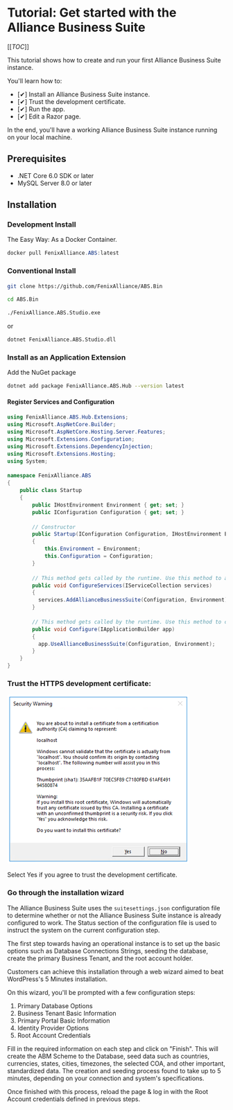 # Tutorial: Get started with the Alliance Business Suite

[[_TOC_]]


This tutorial shows how to create and run your first Alliance Business Suite instance.

You'll learn how to:

- [✔] Install an Alliance Business Suite instance.
- [✔] Trust the development certificate.
- [✔] Run the app.
- [✔] Edit a Razor page.

In the end, you'll have a working Alliance Business Suite instance running on your local machine.

## Prerequisites

- .NET Core 6.0 SDK or later
- MySQL Server 8.0 or later

## Installation

### Development Install
The Easy Way: As a Docker Container.

```powershell
docker pull FenixAlliance.ABS:latest
```

### Conventional Install

``` sh
git clone https://github.com/FenixAlliance/ABS.Bin
```
``` sh
cd ABS.Bin
```
```sh
./FenixAlliance.ABS.Studio.exe
```
or
```sh
dotnet FenixAlliance.ABS.Studio.dll
```
### Install as an Application Extension

Add the NuGet package

```sh
dotnet add package FenixAlliance.ABS.Hub --version latest
```

#### Register Services and Configuration

```cs
using FenixAlliance.ABS.Hub.Extensions;
using Microsoft.AspNetCore.Builder;
using Microsoft.AspNetCore.Hosting.Server.Features;
using Microsoft.Extensions.Configuration;
using Microsoft.Extensions.DependencyInjection;
using Microsoft.Extensions.Hosting;
using System;

namespace FenixAlliance.ABS
{
    public class Startup
    {
        public IHostEnvironment Environment { get; set; }
        public IConfiguration Configuration { get; set; }

        // Constructor
        public Startup(IConfiguration Configuration, IHostEnvironment Environment)
        {
            this.Environment = Environment;
            this.Configuration = Configuration;
        }

        // This method gets called by the runtime. Use this method to add services to the container.
        public void ConfigureServices(IServiceCollection services)
        {
          services.AddAllianceBusinessSuite(Configuration, Environment);
        }

        // This method gets called by the runtime. Use this method to configure the HTTP request pipeline.
        public void Configure(IApplicationBuilder app)
        {
          app.UseAllianceBusinessSuite(Configuration, Environment);
        }
    }
}
```

### Trust the HTTPS development certificate:

![cert.png](/.attachments/cert-55b026f6-2aae-45a7-837b-491015fb5dca.png)

Select Yes if you agree to trust the development certificate.

### Go through the installation wizard
The Alliance Business Suite uses the `suitesettings.json` configuration file to determine whether or not the Alliance Business Suite instance is already configured to work. The Status section of the configuration file is used to instruct the system on the current configuration step.

The first step towards having an operational instance is to set up the basic options such as Database Connections Strings, seeding the database, create the primary Business Tenant, and the root account holder.

Customers can achieve this installation through a web wizard aimed to beat WordPress's 5 Minutes installation.


On this wizard, you'll be prompted with a few configuration steps:

1. Primary Database Options
1. Business Tenant Basic Information
1. Primary Portal Basic Information
1. Identity Provider Options
1. Root Account Credentials

Fill in the required information on each step and click on "Finish". This will create the ABM Scheme to the Database, seed data such as countries, currencies, states, cities, timezones, the selected COA, and other important, standardized data. The creation and seeding process found to take up to 5 minutes, depending on your connection and system's specifications.

Once finished with this process, reload the page & log in with the Root Account credentials defined in previous steps.